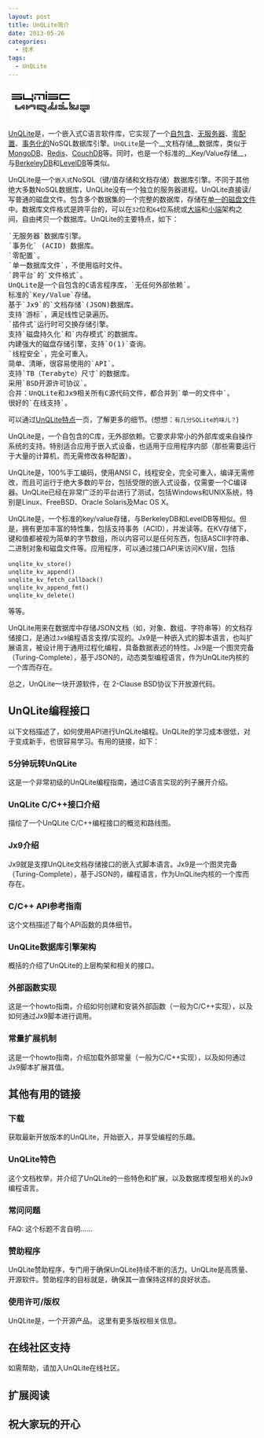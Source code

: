 ```yaml
---
layout: post
title: UnQLite简介
date: 2013-05-26
categories:
  - 技术
tags:
  - UnQLite
---
```

![UnQLite](/img/logo.jpg)

[UnQLite](http://unqlite.org/index.html)是，一个嵌入式C语言软件库，它实现了一个[自包含](http://unqlite.org/features.html#self_contained)、[无服务器](http://unqlite.org/features.html#serverless)、[零配置](http://unqlite.org/features.html#zero_conf)、[事务化的](http://unqlite.org/features.html#acid)NoSQL数据库引擎。`UnQLite`是一个__文档存储__数据库，类似于[MongoDB](http://mongodb.org/)、[Redis](http://redis.io/)、[CouchDB](http://couchdb.apache.org/)等。同时，也是一个标准的__Key/Value存储__，与[BerkeleyDB](http://www.oracle.com/technetwork/products/berkeleydb/overview/index.html)和[LevelDB](http://code.google.com/p/leveldb/)等类似。

UnQLite是一个`嵌入式`NoSQL（键/值存储和文档存储）数据库引擎。不同于其他绝大多数NoSQL数据库，UnQLite没有一个独立的服务器进程。UnQLite直接读/写普通的磁盘文件。包含多个数据集的一个完整的数据库，存储在[单一的磁盘文件](http://unqlite.org/features.html#single_file)中。数据库文件格式是跨平台的，可以在`32`位和`64`位系统或[大端](http://en.wikipedia.org/wiki/Endianness)和[小端](http://en.wikipedia.org/wiki/Endianness)架构之间，自由拷贝一个数据库。UnQLite的主要特点，如下：

<pre class="prettyprint linenums">
`无服务器`数据库引擎。
`事务化` (ACID) 数据库。
`零配置`。
`单一数据库文件`，不使用临时文件。
`跨平台`的`文件格式`。
UnQLite是一个自包含的C语言程序库，`无任何外部依赖`。
标准的`Key/Value`存储。
基于`Jx9`的`文档存储`(JSON)数据库。
支持`游标`，满足线性记录遍历。
`插件式`运行时可交换存储引擎。
支持`磁盘持久化`和`内存模式`的数据库。
内建强大的磁盘存储引擎，支持`O(1)`查询。
`线程安全`，完全可重入。
简单、清晰，很容易使用的`API`。
支持`TB（Terabyte）尺寸`的数据库。
采用`BSD开源许可协议`。
合并：UnQLite和Jx9相关所有C源代码文件，都合并到`单一的文件中`。
很好的`在线支持`。
</pre>

可以通过[UnQLite特点](http://unqlite.org/features.html)一页，了解更多的细节。(想想：`有几分SQLite的味儿？`)

UnQLite是，一个自包含的C库，无外部依赖。它要求非常小的外部库或来自操作系统的支持。特别适合应用于嵌入式设备，也适用于应用程序内部（那些需要运行于大量的计算机，而无需修改各种配置）。

UnQLite是，100%手工编码，使用ANSI C，线程安全，完全可重入，编译无需修改，而且可运行于绝大多数的平台，包括受限的嵌入式设备，仅需要一个C编译器。UnQLite已经在非常广泛的平台进行了测试，包括Windows和UNIX系统，特别是Linux、FreeBSD、Oracle Solaris及Mac OS X。

UnQLite是，一个标准的key/value存储，与BerkeleyDB和LevelDB等相似。但是，拥有更加丰富的特性集，包括支持事务（ACID），并发读等。在KV存储下，键和值都被视为简单的字节数组，所以内容可以是任何东西，包括ASCII字符串、二进制对象和磁盘文件等。应用程序，可以通过接口API来访问KV层，包括 

    unqlite_kv_store()
    unqlite_kv_append()
    unqlite_kv_fetch_callback()
    unqlite_kv_append_fmt()
    unqlite_kv_delete()

等等。

UnQLite用来在数据库中存储JSON文档（如，对象、数组、字符串等）的文档存储接口，是通过`Jx9`编程语言支撑/实现的。Jx9是一种嵌入式的脚本语言，也叫扩展语言，被设计用于通用过程化编程，具备数据表述的特性。Jx9是一个图灵完备（Turing-Complete），基于JSON的，动态类型编程语言，作为UnQLite内核的一个库而存在。

总之，UnQLite一块开源软件，在 2-Clause BSD协议下开放源代码。


## UnQLite编程接口

以下文档描述了，如何使用API进行UnQLite编程。UnQLite的学习成本很低，对于变成新手，也很容易学习。有用的链接，如下：

### 5分钟玩转UnQLite

这是一个非常初级的UnQLite编程指南，通过C语言实现的列子展开介绍。

### UnQLite C/C++接口介绍

描绘了一个UnQLite C/C++编程接口的概览和路线图。

### Jx9介绍

Jx9就是支撑UnQLite文档存储接口的嵌入式脚本语言。Jx9是一个图灵完备（Turing-Complete），基于JSON的，编程语言，作为UnQLite内核的一个库而存在。

### C/C++ API参考指南

这个文档描述了每个API函数的具体细节。

### UnQLite数据库引擎架构

概括的介绍了UnQLite的上层构架和相关的接口。

### 外部函数实现

这是一个howto指南，介绍如何创建和安装外部函数（一般为C/C++实现），以及如何通过Jx9脚本进行调用。

### 常量扩展机制

这是一个howto指南，介绍加载外部常量（一般为C/C++实现），以及如何通过Jx9脚本扩展其值。

## 其他有用的链接

### 下载

获取最新开放版本的UnQLite，开始嵌入，并享受编程的乐趣。

### UnQLite特色

这个文档枚举，并介绍了UnQLite的一些特色和扩展，以及数据库模型相关的Jx9编程语言。

### 常问问题

FAQ: 这个标题不言自明……

### 赞助程序

UnQLite赞助程序，专门用于确保UnQLite持续不断的活力。UnQLite是高质量、开源软件。赞助程序的目标就是，确保其一直保持这样的良好状态。

### 使用许可/版权
	
UnQLite是，一个开源产品。 这里有更多版权相关信息。

## 在线社区支持

如需帮助，请加入UnQLite在线社区。


## 扩展阅读


## 祝大家玩的开心

